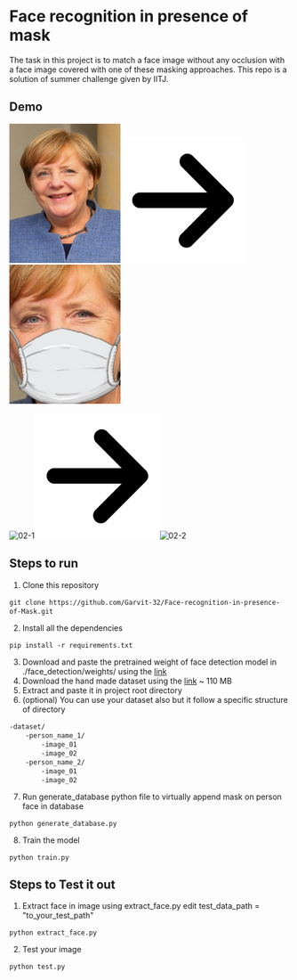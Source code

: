 # Face recognition in presence of mask

The task in this project is to match a face image without any occlusion with a face image covered with one of these masking approaches. This repo is a solution of summer challenge given by IITJ.

## Demo 

<p>
<p align="left"><img height="250" width=200" src="https://github.com/Garvit-32/Face-recognition-in-presence-of-Mask/blob/master/readmeImages/01-1.jpg" alt="01-1"/><img src="https://github.com/Garvit-32/Face-recognition-in-presence-of-Mask/blob/master/readmeImages/arrow.png" alt="arrow"/><img height="250" width=200" src="https://github.com/Garvit-32/Face-recognition-in-presence-of-Mask/blob/master/readmeImages/01-2.jpg" alt="01-2"/>
</p>
<p align="left"><img height="250" width=200" src="https://github.com/Garvit-32/Face-recognition-in-presence-of-Mask/blob/master/readmeImages/02-1.jpg" alt="02-1"/><img src="https://github.com/Garvit-32/Face-recognition-in-presence-of-Mask/blob/master/readmeImages/arrow.png" alt="arrow"/><img height="250" width=200" src="https://github.com/Garvit-32/Face-recognition-in-presence-of-Mask/blob/master/readmeImages/02-2.jpg" alt="02-2"/>
</p>
</p>


## Steps to run 
 1. Clone this repository
 ```
 git clone https://github.com/Garvit-32/Face-recognition-in-presence-of-Mask.git
 ``` 
 2. Install all the dependencies
```
pip install -r requirements.txt
```

 3. Download and paste the pretrained weight of face detection model in ./face_detection/weights/
using the [link](https://drive.google.com/file/d/1WeXlNYsM6dMP3xQQELI-4gxhwKUQxc3-/view)
 4. Download the hand made dataset using the [link](https://drive.google.com/file/d/0B-KJCaaF7elleG1RbzVPZWV4Tlk/view)  ~ 110 MB
 5. Extract and paste it in project root directory
 6. (optional) You can use your dataset also but it follow a specific structure of directory
```
-dataset/
	-person_name_1/
		-image_01
		-image_02
	-person_name_2/
		-image_01
		-image_02
```
 7. Run generate_database python file to virtually append mask on person face in database
```
python generate_database.py
```
 8. Train the model
```
python train.py
```

## Steps to Test it out

 1. Extract face in image using extract_face.py 
 edit test_data_path = "to_your_test_path"
 ```
 python extract_face.py
 ```
 2. Test your image
 ```
 python test.py
 ```

